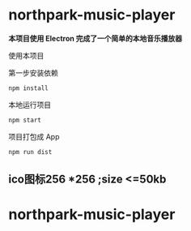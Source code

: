# northpark-music-player

**本项目使用 Electron 完成了一个简单的本地音乐播放器**

使用本项目

第一步安装依赖

```bash
npm install
```

本地运行项目

```bash
npm start
```

项目打包成 App

```bash
npm run dist
```


## ico图标256 *256 ;size <=50kb

# northpark-music-player
